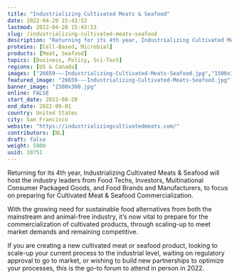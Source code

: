 ```yaml
---
title: "Industrializing Cultivated Meats & Seafood"
date: 2022-04-20 15:43:53
lastmod: 2022-04-20 15:43:53
slug: /industrializing-cultivated-meats-seafood
description: "Returning for its 4th year, Industrializing Cultivated Meats & Seafood will host the industry leaders from Food Techs, Investors, Multinational Consumer Packaged Goods, and Food Brands and Manufacturers, to focus on preparing for Cultivated Meat & Seafood Commercialization.With the growing need for sustainable food alternatives from both the mainstream and animal-free industry, it’s now vital to prepare for the commercialization of cultivated products, through scaling-up to meet market demands and remaining competitive."
proteins: [Cell-Based, Microbial]
products: [Meat, Seafood]
topics: [Business, Policy, Sci-Tech]
regions: [US & Canada]
images: ["26659-–-Industrializing-Cultivated-Meats-Seafood.jpg","1500x300.jpg"]
featured_image: "26659-–-Industrializing-Cultivated-Meats-Seafood.jpg"
banner_image: "1500x300.jpg"
online: FALSE
start_date: 2022-08-20
end_date: 2022-09-01
country: United States
city: San Francisco
website: "https://industrializingcultivatedmeats.com/"
contributors: [NL]
draft: false
weight: 5000
uuid: 10751
---
```

<p>Returning for its 4th year, Industrializing Cultivated Meats & Seafood will host the industry leaders from Food Techs, Investors, Multinational Consumer Packaged Goods, and Food Brands and Manufacturers, to focus on preparing for Cultivated Meat & Seafood Commercialization.</p>
<p>With the growing need for sustainable food alternatives from both the mainstream and animal-free industry, it’s now vital to prepare for the commercialization of cultivated products, through scaling-up to meet market demands and remaining competitive.</p>
<p>If you are creating a new cultivated meat or seafood product, looking to scale-up your current process to the industrial level, waiting on regulatory approval to go to market, or wishing to build new partnerships to optimize your processes, this is the go-to forum to attend in person in 2022.</p>
